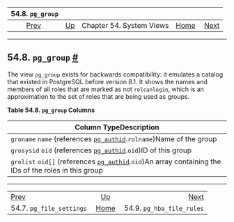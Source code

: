 

|                       54.8. `pg_group`                       |                                             |                          |                                                       |                                                                |
| :----------------------------------------------------------: | :------------------------------------------ | :----------------------: | ----------------------------------------------------: | -------------------------------------------------------------: |
| [Prev](view-pg-file-settings.html "54.7. pg_file_settings")  | [Up](views.html "Chapter 54. System Views") | Chapter 54. System Views | [Home](index.html "PostgreSQL 17devel Documentation") |  [Next](view-pg-hba-file-rules.html "54.9. pg_hba_file_rules") |

***

## 54.8. `pg_group` [#](#VIEW-PG-GROUP)

The view `pg_group` exists for backwards compatibility: it emulates a catalog that existed in PostgreSQL before version 8.1. It shows the names and members of all roles that are marked as not `rolcanlogin`, which is an approximation to the set of roles that are being used as groups.

**Table 54.8. `pg_group` Columns**

| Column TypeDescription                                                                                                                             |
| -------------------------------------------------------------------------------------------------------------------------------------------------- |
| `groname` `name` (references [`pg_authid`](catalog-pg-authid.html "53.8. pg_authid").`rolname`)Name of the group                                   |
| `grosysid` `oid` (references [`pg_authid`](catalog-pg-authid.html "53.8. pg_authid").`oid`)ID of this group                                        |
| `grolist` `oid[]` (references [`pg_authid`](catalog-pg-authid.html "53.8. pg_authid").`oid`)An array containing the IDs of the roles in this group |

***

|                                                              |                                                       |                                                                |
| :----------------------------------------------------------- | :---------------------------------------------------: | -------------------------------------------------------------: |
| [Prev](view-pg-file-settings.html "54.7. pg_file_settings")  |      [Up](views.html "Chapter 54. System Views")      |  [Next](view-pg-hba-file-rules.html "54.9. pg_hba_file_rules") |
| 54.7. `pg_file_settings`                                     | [Home](index.html "PostgreSQL 17devel Documentation") |                                      54.9. `pg_hba_file_rules` |
